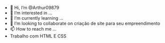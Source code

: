 - 👋 Hi, I’m @Arthur09879
- 👀 I’m interested in ...
- 🌱 I’m currently learning ...
- 💞️ I’m looking to collaborate on  criação de  site para seu  empreendimento 
- 📫 How to reach me ...
- Trabalho  com HTML E CSS
<!---
Arthur09879/Arthur09879 is a ✨ special ✨ repository because its `README.md` (this file) appears on your GitHub profile.
You can click the Preview link to take a look at your changes.
--->
